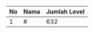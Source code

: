 | No | Nama            | Jumlah Level |
|----|-----------------|--------------|
| 1  | #    |    632        |
